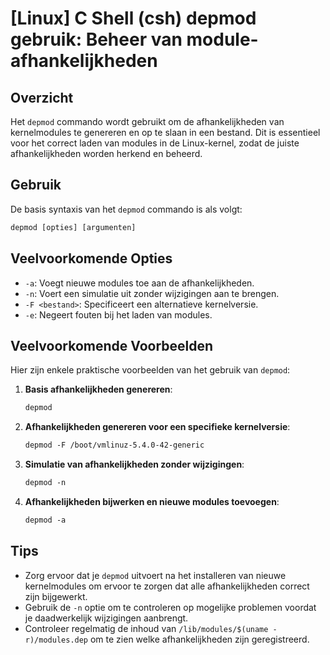 # [Linux] C Shell (csh) depmod gebruik: Beheer van module-afhankelijkheden

## Overzicht
Het `depmod` commando wordt gebruikt om de afhankelijkheden van kernelmodules te genereren en op te slaan in een bestand. Dit is essentieel voor het correct laden van modules in de Linux-kernel, zodat de juiste afhankelijkheden worden herkend en beheerd.

## Gebruik
De basis syntaxis van het `depmod` commando is als volgt:

```csh
depmod [opties] [argumenten]
```

## Veelvoorkomende Opties
- `-a`: Voegt nieuwe modules toe aan de afhankelijkheden.
- `-n`: Voert een simulatie uit zonder wijzigingen aan te brengen.
- `-F <bestand>`: Specificeert een alternatieve kernelversie.
- `-e`: Negeert fouten bij het laden van modules.

## Veelvoorkomende Voorbeelden
Hier zijn enkele praktische voorbeelden van het gebruik van `depmod`:

1. **Basis afhankelijkheden genereren**:
   ```csh
   depmod
   ```

2. **Afhankelijkheden genereren voor een specifieke kernelversie**:
   ```csh
   depmod -F /boot/vmlinuz-5.4.0-42-generic
   ```

3. **Simulatie van afhankelijkheden zonder wijzigingen**:
   ```csh
   depmod -n
   ```

4. **Afhankelijkheden bijwerken en nieuwe modules toevoegen**:
   ```csh
   depmod -a
   ```

## Tips
- Zorg ervoor dat je `depmod` uitvoert na het installeren van nieuwe kernelmodules om ervoor te zorgen dat alle afhankelijkheden correct zijn bijgewerkt.
- Gebruik de `-n` optie om te controleren op mogelijke problemen voordat je daadwerkelijk wijzigingen aanbrengt.
- Controleer regelmatig de inhoud van `/lib/modules/$(uname -r)/modules.dep` om te zien welke afhankelijkheden zijn geregistreerd.